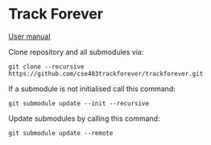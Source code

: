 # Track Forever

[User manual](https://github.com/cse403trackforever/trackforever/blob/master/reports/week4/UserManual.md)

Clone repository and all submodules via:
```
git clone --recursive https://github.com/cse403trackforever/trackforever.git
```

If a submodule is not initialised call this command:
```
git submodule update --init --recursive
```

Update submodules by calling this command:
```
git submodule update --remote
```

